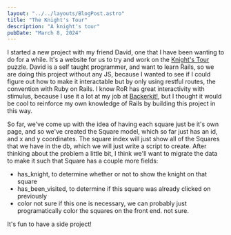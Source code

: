 ```yaml
---
layout: "../../layouts/BlogPost.astro"
title: "The Knight's Tour"
description: "A knight's tour"
pubDate: "March 8, 2024"
---
```


I started a new project with my friend David, one that I have been wanting to do for a while. 
It's a website for us to try and work on the <a href="https://en.wikipedia.org/wiki/Knight%27s_tour">Knight's Tour</a> puzzle.
David is a self taught programmer, and want to learn Rails, so we are doing this project without any JS,
because I wanted to see if I could figure out how to make it interactable but by only using restful routes, 
the convention with Ruby on Rails. I know RoR has great interactivity with stimulus, because I use it a lot
at my job at <a href = "https://backerkit.com" target= "_blank">Backerkit!</a>, but I thought it would be cool
to reinforce my own knowledge of Rails by building this project in this way. 

So far, we've come up with the idea of having each square just be it's own page, and so we've created the Square model, 
which so far just has an id, and x and y coordinates. The square index will just show all of the Squares
that we have in the db, which we will just write a script to create.
After thinking about the problem a little bit, I think we'll want to migrate the data to make it 
such that Square has a couple more fields: 
 - has_knight, to determine whether or not to show the knight on that square
 - has_been_visited, to determine if this square was already clicked on previously
 - color not sure if this one is necessary, we can probably just programatically color the squares on the front end. not sure.

It's fun to have a side project!

